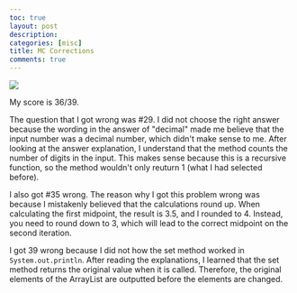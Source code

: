 ```yaml
---
toc: true
layout: post
description: 
categories: [misc]
title: MC Corrections
comments: true
---
```


![](../images/CSA/CSA-w25-mcCorrection-score.jpg)

My score is 36/39.

The question that I got wrong was #29. I did not choose the right answer because the wording in the answer of "decimal" made me believe that the input number was a decimal number, which didn't make sense to me. After looking at the answer explanation, I understand that the method counts the number of digits in the input. This makes sense because this is a recursive function, so the method wouldn't only reuturn 1 (what I had selected before). 


I also got #35 wrong. The reason why I got this problem wrong was because I mistakenly believed that the calculations round up. When calculating the first midpoint, the result is 3.5, and I rounded to 4. Instead, you need to round down to 3, which will lead to the correct midpoint on the second iteration.

I got 39 wrong because I did not how the set method worked in `System.out.println`. After reading the explanations, I learned that the set method returns the original value when it is called. Therefore, the original elements of the ArrayList are outputted before the elements are changed. 
